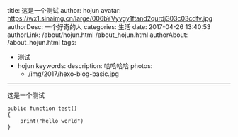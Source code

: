 title: 这是一个测试
author: hojun
avatar: https://wx1.sinaimg.cn/large/006bYVyvgy1ftand2qurdj303c03cdfv.jpg
authorDesc: 一个好奇的人
categories: 生活
date: 2017-04-26 13:40:53
authorLink: /about/hojun.html /about_hojun.html
authorAbout: /about_hojun.html
tags:
- 测试
- hojun
keywords:
description:  哈哈哈哈
photos:
    - /img/2017/hexo-blog-basic.jpg
---
这是一个测试
```
public function test()
{
    print("hello world")
}
```
